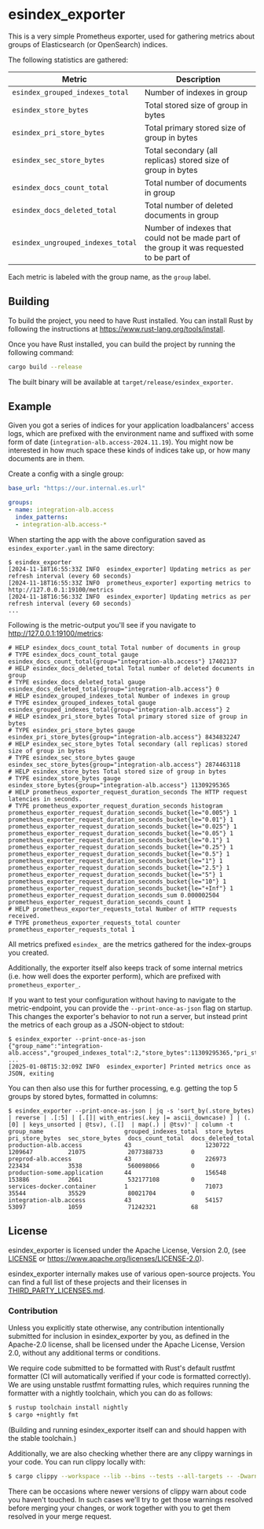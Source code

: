 # esindex_exporter

This is a very simple Prometheus exporter, used for gathering metrics about groups of Elasticsearch (or OpenSearch) indices.

The following statistics are gathered:

| Metric                            | Description                                                                               |
|-----------------------------------|-------------------------------------------------------------------------------------------|
| `esindex_grouped_indexes_total`   | Number of indexes in group                                                                |
| `esindex_store_bytes`             | Total stored size of group in bytes                                                       |
| `esindex_pri_store_bytes`         | Total primary stored size of group in bytes                                               |
| `esindex_sec_store_bytes`         | Total secondary (all replicas) stored size of group in bytes                              |
| `esindex_docs_count_total`        | Total number of documents in group                                                        |
| `esindex_docs_deleted_total`      | Total number of deleted documents in group                                                |
| `esindex_ungrouped_indexes_total` | Number of indexes that could not be made part of the group it was requested to be part of |

Each metric is labeled with the group name, as the `group` label.

## Building

To build the project, you need to have Rust installed.
You can install Rust by following the instructions at <https://www.rust-lang.org/tools/install>.

Once you have Rust installed, you can build the project by running the following command:

```sh
cargo build --release
```

The built binary will be available at `target/release/esindex_exporter`.

## Example

Given you got a series of indices for your application loadbalancers' access logs,
which are prefixed with the environment name and suffixed with some form of date (`integration-alb.access-2024.11.19`).
You might now be interested in how much space these kinds of indices take up, or how many documents are in them.

Create a config with a single group:

```yaml
base_url: "https://our.internal.es.url"

groups:
- name: integration-alb.access
  index_patterns:
  - integration-alb.access-*
```

When starting the app with the above configuration saved as `esindex_exporter.yaml` in the same directory:

```shell
$ esindex_exporter
[2024-11-18T16:55:33Z INFO  esindex_exporter] Updating metrics as per refresh interval (every 60 seconds)
[2024-11-18T16:55:33Z INFO  prometheus_exporter] exporting metrics to http://127.0.0.1:19100/metrics
[2024-11-18T16:56:33Z INFO  esindex_exporter] Updating metrics as per refresh interval (every 60 seconds)
...
```

Following is the metric-output you'll see if you navigate to <http://127.0.0.1:19100/metrics>:

```plaintext
# HELP esindex_docs_count_total Total number of documents in group
# TYPE esindex_docs_count_total gauge
esindex_docs_count_total{group="integration-alb.access"} 17402137
# HELP esindex_docs_deleted_total Total number of deleted documents in group
# TYPE esindex_docs_deleted_total gauge
esindex_docs_deleted_total{group="integration-alb.access"} 0
# HELP esindex_grouped_indexes_total Number of indexes in group
# TYPE esindex_grouped_indexes_total gauge
esindex_grouped_indexes_total{group="integration-alb.access"} 2
# HELP esindex_pri_store_bytes Total primary stored size of group in bytes
# TYPE esindex_pri_store_bytes gauge
esindex_pri_store_bytes{group="integration-alb.access"} 8434832247
# HELP esindex_sec_store_bytes Total secondary (all replicas) stored size of group in bytes
# TYPE esindex_sec_store_bytes gauge
esindex_sec_store_bytes{group="integration-alb.access"} 2874463118
# HELP esindex_store_bytes Total stored size of group in bytes
# TYPE esindex_store_bytes gauge
esindex_store_bytes{group="integration-alb.access"} 11309295365
# HELP prometheus_exporter_request_duration_seconds The HTTP request latencies in seconds.
# TYPE prometheus_exporter_request_duration_seconds histogram
prometheus_exporter_request_duration_seconds_bucket{le="0.005"} 1
prometheus_exporter_request_duration_seconds_bucket{le="0.01"} 1
prometheus_exporter_request_duration_seconds_bucket{le="0.025"} 1
prometheus_exporter_request_duration_seconds_bucket{le="0.05"} 1
prometheus_exporter_request_duration_seconds_bucket{le="0.1"} 1
prometheus_exporter_request_duration_seconds_bucket{le="0.25"} 1
prometheus_exporter_request_duration_seconds_bucket{le="0.5"} 1
prometheus_exporter_request_duration_seconds_bucket{le="1"} 1
prometheus_exporter_request_duration_seconds_bucket{le="2.5"} 1
prometheus_exporter_request_duration_seconds_bucket{le="5"} 1
prometheus_exporter_request_duration_seconds_bucket{le="10"} 1
prometheus_exporter_request_duration_seconds_bucket{le="+Inf"} 1
prometheus_exporter_request_duration_seconds_sum 0.000002504
prometheus_exporter_request_duration_seconds_count 1
# HELP prometheus_exporter_requests_total Number of HTTP requests received.
# TYPE prometheus_exporter_requests_total counter
prometheus_exporter_requests_total 1
```

All metrics prefixed `esindex_` are the metrics gathered for the index-groups you created.

Additionally, the exporter itself also keeps track of some internal metrics (i.e. how well does the exporter perform), which are prefixed with `prometheus_exporter_`.

If you want to test your configuration without having to navigate to the metric-endpoint, you can provide the `--print-once-as-json` flag on startup.
This changes the exporter's behavior to not run a server, but instead print the metrics of each group as a JSON-object to stdout:

```shell
$ esindex_exporter --print-once-as-json
{"group_name":"integration-alb.access","grouped_indexes_total":2,"store_bytes":11309295365,"pri_store_bytes":8434832247,"sec_store_bytes":2874463118,"docs_count_total":17402137,"docs_deleted_total":0}
...
[2025-01-08T15:32:09Z INFO  esindex_exporter] Printed metrics once as JSON, exiting
```

You can then also use this for further processing, e.g. getting the top 5 groups by stored bytes, formatted in columns:

```shell
$ esindex_exporter --print-once-as-json | jq -s 'sort_by(.store_bytes) | reverse | .[:5] | [.[]| with_entries(.key |= ascii_downcase) ] | (.[0] | keys_unsorted | @tsv), (.[]  | map(.) | @tsv)' | column -t
group_name                       grouped_indexes_total  store_bytes  pri_store_bytes  sec_store_bytes  docs_count_total  docs_deleted_total
production-alb.access            43                     1230722      1209647          21075            2077388733        0
preprod-alb.access               43                     226973       223434           3538             560098066         0
production-some.application      44                     156548       153886           2661             532177108         0
services-docker.container        1                      71073        35544            35529            80021704          0
integration-alb.access           43                     54157        53097            1059             71242321          68
```

## License

esindex_exporter is licensed under the Apache License, Version 2.0, (see [LICENSE](LICENSE) or <https://www.apache.org/licenses/LICENSE-2.0>).

esindex_exporter internally makes use of various open-source projects.
You can find a full list of these projects and their licenses in [THIRD_PARTY_LICENSES.md](THIRD_PARTY_LICENSES.md).

### Contribution

Unless you explicitly state otherwise, any contribution intentionally submitted for inclusion in esindex_exporter by you, as defined in the Apache-2.0 license, shall be licensed under the Apache License, Version 2.0, without any additional terms or conditions.

We require code submitted to be formatted with Rust's default rustfmt formatter (CI will automatically verified if your code is formatted correctly).
We are using unstable rustfmt formatting rules, which requires running the formatter with a nightly toolchain, which you can do as follows:

```sh
$ rustup toolchain install nightly
$ cargo +nightly fmt
```

(Building and running esindex_exporter itself can and should happen with the stable toolchain.)

Additionally, we are also checking whether there are any clippy warnings in your code.
You can run clippy locally with:

```sh
$ cargo clippy --workspace --lib --bins --tests --all-targets -- -Dwarnings
```

There can be occasions where newer versions of clippy warn about code you haven't touched.
In such cases we'll try to get those warnings resolved before merging your changes, or work together with you to get them resolved in your merge request.
